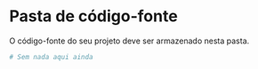 # Pasta de código-fonte

O código-fonte do seu projeto deve ser armazenado nesta pasta.

```bash
# Sem nada aqui ainda 
```
